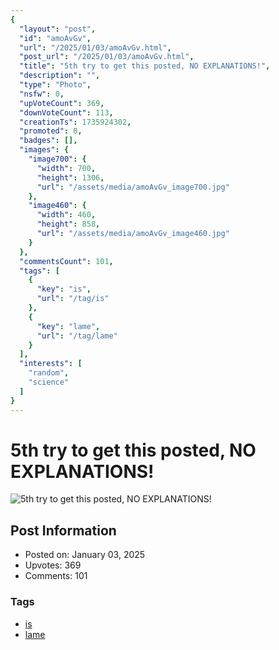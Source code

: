```yaml
---
{
  "layout": "post",
  "id": "amoAvGv",
  "url": "/2025/01/03/amoAvGv.html",
  "post_url": "/2025/01/03/amoAvGv.html",
  "title": "5th try to get this posted, NO EXPLANATIONS!",
  "description": "",
  "type": "Photo",
  "nsfw": 0,
  "upVoteCount": 369,
  "downVoteCount": 113,
  "creationTs": 1735924302,
  "promoted": 0,
  "badges": [],
  "images": {
    "image700": {
      "width": 700,
      "height": 1306,
      "url": "/assets/media/amoAvGv_image700.jpg"
    },
    "image460": {
      "width": 460,
      "height": 858,
      "url": "/assets/media/amoAvGv_image460.jpg"
    }
  },
  "commentsCount": 101,
  "tags": [
    {
      "key": "is",
      "url": "/tag/is"
    },
    {
      "key": "lame",
      "url": "/tag/lame"
    }
  ],
  "interests": [
    "random",
    "science"
  ]
}
---
```


# 5th try to get this posted, NO EXPLANATIONS!

![5th try to get this posted, NO EXPLANATIONS!](/assets/media/amoAvGv_image700.jpg)

## Post Information

- Posted on: January 03, 2025
- Upvotes: 369
- Comments: 101

### Tags

- [is](/tag/is)
- [lame](/tag/lame)
